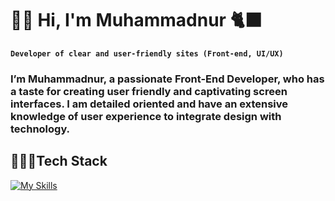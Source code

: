 # 👋🏻 Hi, I'm Muhammadnur 🐈‍⬛

**`Developer of clear and user-friendly sites (Front-end, UI/UX)`**

### I’m Muhammadnur, a passionate Front-End Developer, who has a taste for creating user friendly and captivating screen interfaces. I am detailed oriented and have an extensive knowledge of user experience to integrate design with technology.

## 🧑🏻‍💻Tech Stack
[![My Skills](https://skillicons.dev/icons?i=html,css,sass,js,git,bootstrap,figma,vscode)](https://skillicons.dev)